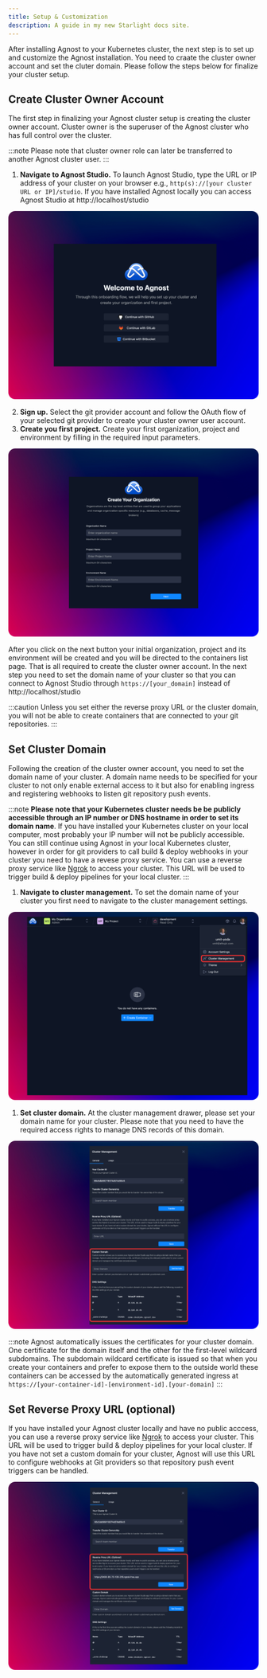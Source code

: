 ```yaml
---
title: Setup & Customization
description: A guide in my new Starlight docs site.
---
```


After installing Agnost to your Kubernetes cluster, the next step is to set up and customize the Agnost installation. You need to craate the cluster owner account and set the cluter domain. Please follow the steps below for finalize your cluster setup.


## Create Cluster Owner Account
The first step in finalizing your Agnost cluster setup is creating the cluster owner account. Cluster owner is the superuser of the Agnost cluster who has full control over the cluster.

:::note
Please note that cluster owner role can later be transferred to another Agnost cluster user.
:::

1. **Navigate to Agnost Studio.** To launch Agnost Studio, type the URL or IP address of your cluster on your browser e.g., `http(s)://[your cluster URL or IP]/studio`. If you have installed Agnost locally you can access Agnost Studio at http://localhost/studio

![Setup - Welcome](../../../assets/setup-welcome.png)

2. **Sign up.** Select the git provider account and follow the OAuth flow of your selected git provider to create your cluster owner user account. 
3. **Create you first project.** Create your first organization, project and environment by filling in the required input parameters. 

![Setup - Create Project](../../../assets/setup-create-project.png)

After you click on the next button your initial organization, project and its environment will be created and you will be directed to the containers list page. That is all required to create the cluster owner account. In the next step you need to set the domain name of your cluster so that you can connect to Agnost Studio through `https://[your_domain]` instead of http://localhost/studio

:::caution
Unless you set either the reverse proxy URL or the cluster domain, you will not be able to create containers that are connected to your git repositories.
:::


## Set Cluster Domain
Following the creation of the cluster owner account, you need to set the domain name of your cluster. A domain name needs to be specified for your cluster to not only enable external access to it but also for enabling ingress and registering webhooks to listen git repository push events.

:::note
**Please note that your Kubernetes cluster needs be be publicly accessible through an IP number or DNS hostname in order to set its domain name**. If you have installed your Kubernetes cluster on your local computer, most probably your IP number will not be publicly accessible. You can still continue using Agnost in your local Kubernetes cluster, however in order for git providers to call build & deploy webhooks in your cluster you need to have a revese proxy service. You can use a reverse proxy service like [Ngrok](https://ngrok.com/) to access your cluster. This URL will be used to trigger build & deploy pipelines for your local cluster. 
:::

1. **Navigate to cluster management.** To set the domain name of your cluster you first need to navigate to the cluster management settings.

![Setup - Cluster Management](../../../assets/setup-cluster-mgmt.png)

1. **Set cluster domain.** At the cluster management drawer, please set your domain name for your cluster. Please note that you need to have the required access rights to manage DNS records of this domain.

![Setup - Cluster Domain](../../../assets/setup-cluster-domain.png)

:::note
Agnost automatically issues the certificates for your cluster domain. One certificate for the domain itself and the other for the first-level wildcard subdomains. The subdomain wildcard certificate is issued so that when you create your containers and prefer to expose them to the outside world these containers can be accessed by the automatically generated ingress at `https://[your-container-id]-[environment-id].[your-domain]`
:::

## Set Reverse Proxy URL (optional)
If you have installed your Agnost cluster locally and have no public acccess, you can use a reverse proxy service like [Ngrok](https://ngrok.com/) to access your cluster. This URL will be used to trigger build & deploy pipelines for your local cluster. If you have not set a custom domain for your cluster, Agnost will use this URL to configure webhooks at Git providers so that repository push event triggers can be handled.

![Setup - Reverse Proxy URL](../../../assets/setup-reverse-proxy.png)
